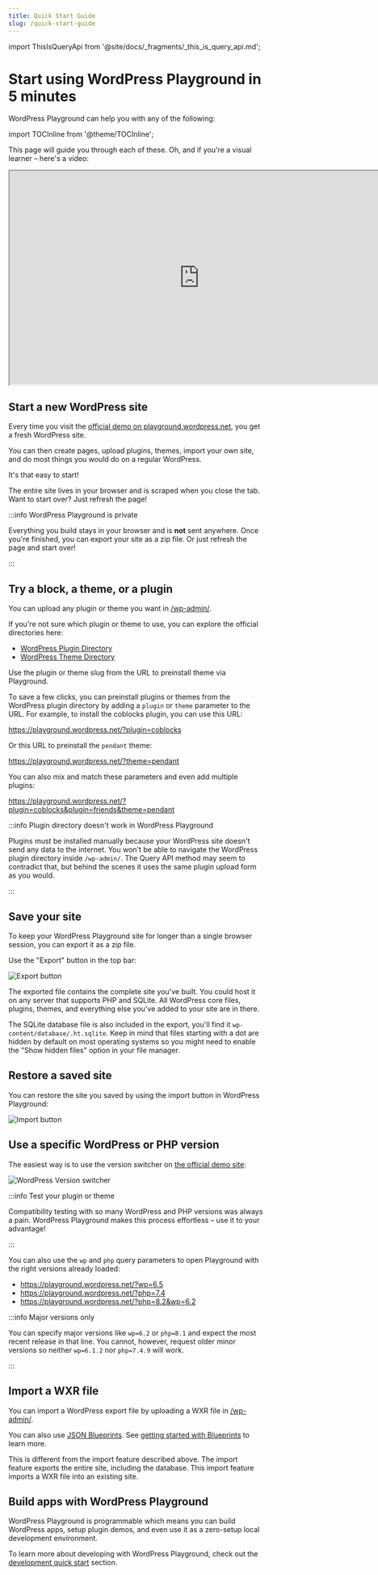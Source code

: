 ```yaml
---
title: Quick Start Guide
slug: /quick-start-guide
---
```


import ThisIsQueryApi from '@site/docs/\_fragments/\_this_is_query_api.md';

# Start using WordPress Playground in 5 minutes

WordPress Playground can help you with any of the following:

import TOCInline from '@theme/TOCInline';

<TOCInline toc={toc} />

This page will guide you through each of these. Oh, and if you're a visual learner – here's a video:

<iframe width="752" height="423.2" title="Getting started with WordPress Playground" src="https://video.wordpress.com/v/3UBIXJ9S?autoPlay=false&amp;height=1080&amp;width=1920&amp;fill=true" class="editor-media-modal-detail__preview is-video"></iframe>

## Start a new WordPress site

Every time you visit the [official demo on playground.wordpress.net](https://playground.wordpress.net/), you get a fresh WordPress site.

You can then create pages, upload plugins, themes, import your own site, and do most things you would do on a regular WordPress.

It's that easy to start!

The entire site lives in your browser and is scraped when you close the tab. Want to start over? Just refresh the page!

:::info WordPress Playground is private

Everything you build stays in your browser and is **not** sent anywhere. Once you're finished, you can export your site as a zip file. Or just refresh the page and start over!

:::

## Try a block, a theme, or a plugin

You can upload any plugin or theme you want in [/wp-admin/](https://playground.wordpress.net/?url=/wp-admin/).

If you're not sure which plugin or theme to use, you can explore the official directories here:

-   [WordPress Plugin Directory](https://wordpress.org/plugins/)
-   [WordPress Theme Directory](https://wordpress.org/themes/)

Use the plugin or theme slug from the URL to preinstall theme via Playground.

To save a few clicks, you can preinstall plugins or themes from the WordPress plugin directory by adding a `plugin` or `theme` parameter to the URL. For example, to install the coblocks plugin, you can use this URL:

https://playground.wordpress.net/?plugin=coblocks

Or this URL to preinstall the `pendant` theme:

https://playground.wordpress.net/?theme=pendant

You can also mix and match these parameters and even add multiple plugins:

https://playground.wordpress.net/?plugin=coblocks&plugin=friends&theme=pendant

<ThisIsQueryApi />

:::info Plugin directory doesn't work in WordPress Playground

Plugins must be installed manually because your WordPress site doesn't send any data to the internet. You won't be able to navigate the WordPress plugin directory inside `/wp-admin/`. The Query API method may seem to contradict that, but behind the scenes it uses the same plugin upload form as you would.

:::

## Save your site

To keep your WordPress Playground site for longer than a single browser session, you can export it as a zip file.

Use the "Export" button in the top bar:

![Export button](@site/static/img/export-button.png)

The exported file contains the complete site you've built. You could host it on any server that supports PHP and SQLite. All WordPress core files, plugins, themes, and everything else you've added to your site are in there.

The SQLite database file is also included in the export, you'll find it `wp-content/database/.ht.sqlite`. Keep in mind that files starting with a dot are hidden by default on most operating systems so you might need to enable the "Show hidden files" option in your file manager.

## Restore a saved site

You can restore the site you saved by using the import button in WordPress Playground:

![Import button](@site/static/img/import-button.png)

## Use a specific WordPress or PHP version

The easiest way is to use the version switcher on [the official demo site](https://playground.wordpress.net/):

![WordPress Version switcher](@site/static/img/wp-version-switcher.png)

:::info Test your plugin or theme

Compatibility testing with so many WordPress and PHP versions was always a pain. WordPress Playground makes this process effortless – use it to your advantage!

:::

You can also use the `wp` and `php` query parameters to open Playground with the right versions already loaded:

-   https://playground.wordpress.net/?wp=6.5
-   https://playground.wordpress.net/?php=7.4
-   https://playground.wordpress.net/?php=8.2&wp=6.2

<ThisIsQueryApi />

:::info Major versions only

You can specify major versions like `wp=6.2` or `php=8.1` and expect the most recent release in that line. You cannot, however, request older minor versions so neither `wp=6.1.2` nor `php=7.4.9` will work.

:::

## Import a WXR file

You can import a WordPress export file by uploading a WXR file in [/wp-admin/](https://playground.wordpress.net/?url=/wp-admin/import.php).

You can also use [JSON Blueprints](/blueprints). See [getting started with Blueprints](/blueprints/getting-started) to learn more.

This is different from the import feature described above. The import feature exports the entire site, including the database. This import feature imports a WXR file into an existing site.

## Build apps with WordPress Playground

WordPress Playground is programmable which means you can build WordPress apps, setup plugin demos, and even use it as a zero-setup local development environment.

To learn more about developing with WordPress Playground, check out the [development quick start](/developers/build-your-first-app) section.
